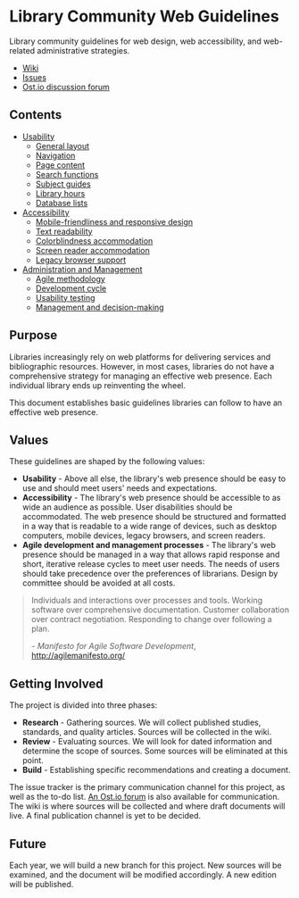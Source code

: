 # Library Community Web Guidelines
Library community guidelines for web design, web accessibility, and web-related administrative strategies.
- [Wiki](https://github.com/jswelker/library-web-guidelines/wiki/Table-of-Contents)
- [Issues](https://github.com/jswelker/library-web-guidelines/issues)
- [Ost.io discussion forum](http://ost.io/@jswelker/library-web-guidelines)

## Contents
- [Usability](https://github.com/jswelker/library-web-guidelines/wiki/Usability)
 	- [General layout](https://github.com/jswelker/library-web-guidelines/wiki/Usability#general-layout)
 	- [Navigation](https://github.com/jswelker/library-web-guidelines/wiki/Usability#navigation)
 	- [Page content](https://github.com/jswelker/library-web-guidelines/wiki/Usability#page-content)
 	- [Search functions](https://github.com/jswelker/library-web-guidelines/wiki/Usability#search-functions)
 	- [Subject guides](https://github.com/jswelker/library-web-guidelines/wiki/Usability#subject-guides)
 	- [Library hours](https://github.com/jswelker/library-web-guidelines/wiki/Usability#library-hours)
 	- [Database lists](https://github.com/jswelker/library-web-guidelines/wiki/Usability#database-lists)
- [Accessibility](https://github.com/jswelker/library-web-guidelines/wiki/Accessibility)
	- [Mobile-friendliness and responsive design](https://github.com/jswelker/library-web-guidelines/wiki/Accessibility#mobile-friendliness-and-responsive-design)
	- [Text readability](https://github.com/jswelker/library-web-guidelines/wiki/Accessibility#text-readability)
	- [Colorblindness accommodation](https://github.com/jswelker/library-web-guidelines/wiki/Accessibility#colorblindness-accommodation)
	- [Screen reader accommodation](https://github.com/jswelker/library-web-guidelines/wiki/Accessibility#screen-reader-accommodation)
	- [Legacy browser support](https://github.com/jswelker/library-web-guidelines/wiki/Accessibility#legacy-browser-support)
- [Administration and Management](https://github.com/jswelker/library-web-guidelines/wiki/Administration)
	- [Agile methodology](https://github.com/jswelker/library-web-guidelines/wiki/Administration#agile-methodology)
	- [Development cycle](https://github.com/jswelker/library-web-guidelines/wiki/Administration#development-cycle)
	- [Usability testing](https://github.com/jswelker/library-web-guidelines/wiki/Administration#usability-testing)
	- [Management and decision-making](https://github.com/jswelker/library-web-guidelines/wiki/Administration#management-and-decision-making)

## Purpose
Libraries increasingly rely on web platforms for delivering services and bibliographic resources. However, in most cases, libraries do not have a comprehensive strategy for managing an effective web presence. Each individual library ends up reinventing the wheel.

This document establishes basic guidelines libraries can follow to have an effective web presence. 

## Values
These guidelines are shaped by the following values:

- **Usability** - Above all else, the library's web presence should be easy to use and should meet users' needs and expectations.
- **Accessibility** - The library's web presence should be accessible to as wide an audience as possible. User disabilities should be accommodated. The web presence should be structured and formatted in a way that is readable to a wide range of devices, such as desktop computers, mobile devices, legacy browsers, and screen readers.
- **Agile development and management processes** - The library's web presence should be managed in a way that allows rapid response and short, iterative release cycles to meet user needs. The needs of users should take precedence over the preferences of librarians. Design by committee should be avoided at all costs.

> Individuals and interactions over processes and tools. Working software over comprehensive documentation. Customer collaboration over contract negotiation. Responding to change over following a plan. 
> 
> *- Manifesto for Agile Software Development*, http://agilemanifesto.org/

## Getting Involved
The project is divided into three phases:

- **Research** - Gathering sources. We will collect published studies, standards, and quality articles. Sources will be collected in the wiki.
- **Review** - Evaluating sources. We will look for dated information and determine the scope of sources. Some sources will be eliminated at this point.
- **Build** - Establishing specific recommendations and creating a document.

The issue tracker is the primary communication channel for this project, as well as the to-do list. [An Ost.io forum](http://ost.io/@jswelker/library-web-guidelines) is also available for communication. The wiki is where sources will be collected and where draft documents will live. A final publication channel is yet to be decided.

## Future
Each year, we will build a new branch for this project. New sources will be examined, and the document will be modified accordingly. A new edition will be published.
